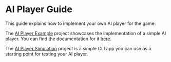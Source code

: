 # AI Player Guide

This guide explains how to implement your own AI player for the game.

The [AI Player Example](https://github.com/Couleslaw/Project-L/tree/master/ProjectL-CLI/AIPlayerExample) project showcases the implementation of a simple AI player. You can find the documentation for it [here](../AIPlayerExampleDocs/).

The [AI Player Simulation](https://github.com/Couleslaw/Project-L/tree/master/ProjectL-CLI/AIPlayerSimulation) project is a simple CLI app you can use as a starting point for testing your AI player.
